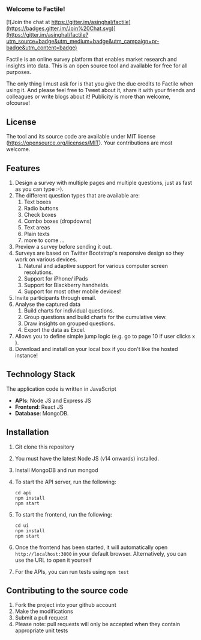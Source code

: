 ### Welcome to Factile!

[![Join the chat at https://gitter.im/asinghal/factile](https://badges.gitter.im/Join%20Chat.svg)](https://gitter.im/asinghal/factile?utm_source=badge&utm_medium=badge&utm_campaign=pr-badge&utm_content=badge)

Factile is an online survey platform that enables market research and insights into data. This is an open source tool and available for free for all purposes. 

The only thing I must ask for is that you give the due credits to Factile when using it. And please feel free to Tweet about it, share it with your friends and colleagues or write blogs about it! Publicity is more than welcome, ofcourse!

## License

The tool and its source code are available under MIT license (https://opensource.org/licenses/MIT). Your contributions are most welcome.

## Features

1. Design a survey with multiple pages and multiple questions, just as fast as you can type :-). 
1. The different question types that are available are:
    1. Text boxes
    1. Radio buttons
    1. Check boxes
    1. Combo boxes (dropdowns)
    1. Text areas
    1. Plain texts
    1. more to come ...
1. Preview a survey before sending it out.
1. Surveys are based on Twitter Bootstrap's responsive design so they work on various devices.
    1. Natural and adaptive support for various computer screen resolutions.
    1. Support for iPhone/ iPads
    1. Support for Blackberry handhelds.
    1. Support for most other mobile devices!
1. Invite participants through email.
1. Analyse the captured data 
    1. Build charts for individual questions.
    1. Group questions and build charts for the cumulative view.
    1. Draw insights on grouped questions.
    1. Export the data as Excel.
1. Allows you to define simple jump logic (e.g. go to page 10 if user clicks x ).
1. Download and install on your local box if you don't like the hosted instance!

## Technology Stack

The application code is written in JavaScript

* **APIs**: Node JS and Express JS
* **Frontend**: React JS
* **Database**: MongoDB.

## Installation

1. Git clone this repository
1. You must have the latest Node JS (v14 onwards) installed.
1. Install MongoDB and run mongod
1. To start the API server, run the following:

	```
	cd api
	npm install
	npm start
	```
1. To start the frontend, run the following:

	```
	cd ui
	npm install
	npm start
	```
1. Once the frontend has been started, it will automatically open `http://localhost:3000` in your default browser. Alternatively, you can use the URL to open it yourself
1. For the APIs, you can run tests using `npm test`

## Contributing to the source code

1. Fork the project into your github account
2. Make the modifications
3. Submit a pull request
4. Please note: pull requests will only be accepted when they contain appropriate unit tests
